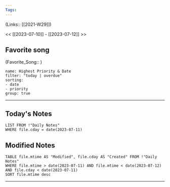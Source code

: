```yaml
---
Tags:
---
```

(Links:: [[2021-W29]])

<< [[2023-07-10]] - [[2023-07-12]] >>
## Favorite song
(Favorite_Song:: )

```todoist 
name: Highest Priority & Date 
filter: "today | overdue" 
sorting: 
- date 
- priority
group: true 
```
___
## Today's Notes
```dataview
LIST FROM !"Daily Notes"
WHERE file.cday = date(2023-07-11)
```
## Modified Notes
```dataview
TABLE file.mtime AS "Modified", file.cday AS "Created" FROM !"Daily Notes" 
WHERE file.mtime > date(2023-07-11) AND file.mtime < date(2023-07-12) AND file.cday < date(2023-07-11)
SORT file.mtime desc
```
___

